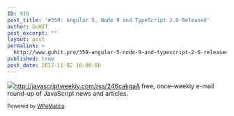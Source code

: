 ```yaml
---
ID: 916
post_title: '#359: Angular 5, Node 9 and TypeScript 2.6 Released'
author: GuHIT
post_excerpt: ""
layout: post
permalink: >
  http://www.guhit.pro/359-angular-5-node-9-and-typescript-2-6-released/
published: true
post_date: 2017-11-02 16:00:00
---
```

<img class="wpe_imgrss" src="https://copm.s3.amazonaws.com/4cf37b30.png">http://javascriptweekly.com/rss/246cakgaA free, once&ndash;weekly e-mail round-up of JavaScript news and articles.<p class="wpematico_credit"><small>Powered by <a href="http://www.wpematico.com" target="_blank">WPeMatico</a></small></p>